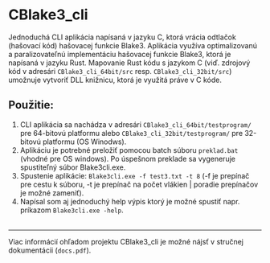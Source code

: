 # CBlake3_cli
Jednoduchá CLI aplikácia napísaná v jazyku C, ktorá vrácia odtlačok (hašovací kód) hašovacej funkcie Blake3. Aplikácia využíva optimalizovanú a paralizovateľnú implementáciu hašovacej funkcie Blake3, ktorá je napísaná v jazyku Rust. Mapovanie Rust kódu s jazykom C (viď. zdrojový kód v adresári `CBlake3_cli_64bit/src` resp. `CBlake3_cli_32bit/src`) umožnuje vytvoriť DLL knižnicu, ktorá je využitá práve v C kóde.

## Použitie:

1) CLI aplikácia sa nachádza v adresári `CBlake3_cli_64bit/testprogram/` pre 64-bitovú platformu alebo `CBlake3_cli_32bit/testprogram/` pre 32-bitovú platformu (OS Winodws).
2) Aplikáciu je potrebné preložiť pomocou batch súboru `preklad.bat` (vhodné pre OS windows). Po úspešnom preklade sa vygeneruje spustiteľný súbor Blake3cli.exe.
3) Spustenie aplikácie: `Blake3cli.exe -f test3.txt -t 8` (-f je prepínač pre cestu k súboru, -t je prepínač na počet vlákien | poradie prepínačov je možné zameniť).
4) Napísal som aj jednoduchý help výpis ktorý je možné spustiť napr. príkazom `Blake3cli.exe -help`.
<br><br>

----
Viac informácií ohľadom projektu CBlake3_cli je možné nájsť v stručnej dokumentácii (`docs.pdf`).
